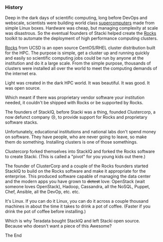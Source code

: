 ### History

Deep in the dark days of scientific computing, long before DevOps and webscale, scientists were building world class [supercomputers](http://www.sdsc.edu) made from simple Linux boxes. Hardware was cheap, but managing complexity at scale was disastrous. So the eventual founders of Stacki helped create the [Rocks](http://www.rocksclusters.org) toolkit to automate the deployment of high performance computing clusters.

[Rocks](www.rockclusters.org) from UCSD is an open source CentOS/RHEL cluster distribution built for the HPC. The purpose is simple, get a cluster up and running quickly and easily so scientific computing jobs could be run by anyone at the institution and do it a large scale. From the simple purpose, thousands of clusters were installed all over the world to meet the computing demands of the internet era.

Light was created in the dark HPC world. It was beautiful. It was good. It was open source.

Which meant if there was proprietary vendor software your institution needed, it couldn't be shipped with Rocks or be supported by Rocks.

The founders of StackIQ, before Stacki was a thing, founded Clustercorp, a now defunct company :cry:, to provide support for Rocks and proprietary software stacks.

Unfortunately, educational institutions and national labs don't spend money on software. They have people, who are never going to leave, so make them do something. Installing clusters is one of those somethings.

Clustercorp forked themselves into StackIQ and forked the Rocks software to create Stacki. (This is called a "pivot" for you young kids out there.)

The founder of ClusterCorp and a couple of the Rocks founders started StackIQ to build on the Rocks software and make it appropriate for the enterprise. This produced software capable of managing the data center and the modern apps you have grown to ~~detest~~ love: OpenStack (wait someone loves OpenStack), Hadoop, Cassandra, all the NoSQL, Puppet, Chef, Ansible, all the DevOp, etc. etc.

It's Linux. If you can do it Linux, you can do it across a couple thousand machines in about the time it takes to drink a pot of coffee. (Faster if you drink the pot of coffee before installing.)

Which is why Teradata bought StackIQ and left Stacki open source. Because who doesn't want a piece of this Awesome?

The End
